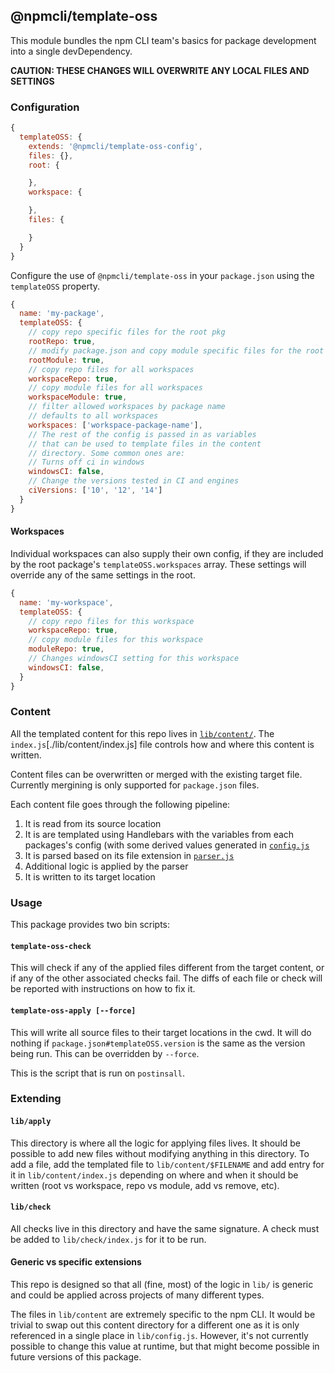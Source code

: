 ## @npmcli/template-oss

This module bundles the npm CLI team's basics for package development into a single devDependency.

**CAUTION: THESE CHANGES WILL OVERWRITE ANY LOCAL FILES AND SETTINGS**

### Configuration


```js
{
  templateOSS: {
    extends: '@npmcli/template-oss-config',
    files: {},
    root: {

    },
    workspace: {

    },
    files: {

    }
  }
}
```

Configure the use of `@npmcli/template-oss` in your `package.json` using the `templateOSS` property.

```js
{
  name: 'my-package',
  templateOSS: {
    // copy repo specific files for the root pkg
    rootRepo: true,
    // modify package.json and copy module specific files for the root pkg
    rootModule: true,
    // copy repo files for all workspaces
    workspaceRepo: true,
    // copy module files for all workspaces
    workspaceModule: true,
    // filter allowed workspaces by package name
    // defaults to all workspaces
    workspaces: ['workspace-package-name'],
    // The rest of the config is passed in as variables
    // that can be used to template files in the content
    // directory. Some common ones are:
    // Turns off ci in windows
    windowsCI: false,
    // Change the versions tested in CI and engines
    ciVersions: ['10', '12', '14']
  }
}
```

#### Workspaces

Individual workspaces can also supply their own config, if they are included by the root package's `templateOSS.workspaces` array. These settings will override any of the same settings in the root.

```js
{
  name: 'my-workspace',
  templateOSS: {
    // copy repo files for this workspace
    workspaceRepo: true,
    // copy module files for this workspace
    moduleRepo: true,
    // Changes windowsCI setting for this workspace
    windowsCI: false,
  }
}
```

### Content

All the templated content for this repo lives in [`lib/content/`](./lib/content/). The `index.js`[./lib/content/index.js] file controls how and where this content is written.

Content files can be overwritten or merged with the existing target file. Currently mergining is only supported for `package.json` files.

Each content file goes through the following pipeline:

1. It is read from its source location
1. It is are templated using Handlebars with the variables from each packages's config (with some derived values generated in [`config.js`](./lib/config.js)
1. It is parsed based on its file extension in [`parser.js`](./lib/util/parser.js)
1. Additional logic is applied by the parser
1. It is written to its target location

### Usage

This package provides two bin scripts:

#### `template-oss-check`

This will check if any of the applied files different from the target content, or if any of the other associated checks fail. The diffs of each file or check will be reported with instructions on how to fix it.

#### `template-oss-apply [--force]`

This will write all source files to their target locations in the cwd. It will do nothing if `package.json#templateOSS.version` is the same as the version being run. This can be overridden by `--force`.

This is the script that is run on `postinsall`.

### Extending

#### `lib/apply`

This directory is where all the logic for applying files lives. It should be possible to add new files without modifying anything in this directory. To add a file, add the templated file to `lib/content/$FILENAME` and add entry for it in `lib/content/index.js` depending on where and when it should be written (root vs workspace, repo vs module, add vs remove, etc).

#### `lib/check`

All checks live in this directory and have the same signature. A check must be added to `lib/check/index.js` for it to be run.

#### Generic vs specific extensions

This repo is designed so that all (fine, most) of the logic in `lib/` is generic and could be applied across projects of many different types.

The files in `lib/content` are extremely specific to the npm CLI. It would be trivial to swap out this content directory for a different one as it is only referenced in a single place in `lib/config.js`. However, it's not currently possible to change this value at runtime, but that might become possible in future versions of this package.
